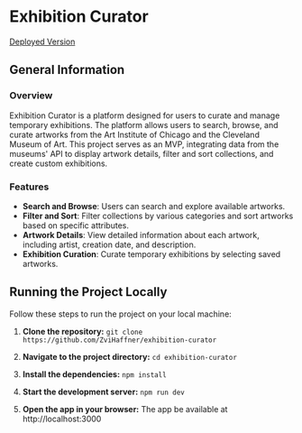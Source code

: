 # Exhibition Curator

[Deployed Version](https://exhibition-curator-nine.vercel.app/)

## General Information

### Overview

Exhibition Curator is a platform designed for users to curate and manage temporary exhibitions. The platform allows users to search, browse, and curate artworks from the Art Institute of Chicago and the Cleveland Museum of Art. This project serves as an MVP, integrating data from the museums' API to display artwork details, filter and sort collections, and create custom exhibitions.

### Features

- **Search and Browse**: Users can search and explore available artworks.
- **Filter and Sort**: Filter collections by various categories and sort artworks based on specific attributes.
- **Artwork Details**: View detailed information about each artwork, including artist, creation date, and description.
- **Exhibition Curation**: Curate temporary exhibitions by selecting saved artworks.

## Running the Project Locally

Follow these steps to run the project on your local machine:

1. **Clone the repository:**
  `git clone https://github.com/ZviHaffner/exhibition-curator`

2. **Navigate to the project directory:**
  `cd exhibition-curator`

3. **Install the dependencies:**
  `npm install`

4. **Start the development server:**
  `npm run dev`

5. **Open the app in your browser:**
  The app be available at http://localhost:3000